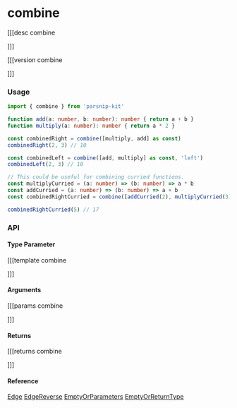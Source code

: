 # combine
[[[desc combine

]]]

[[[version combine
  
]]]
### Usage

```typescript
import { combine } from 'parsnip-kit'

function add(a: number, b: number): number { return a + b }
function multiply(a: number): number { return a * 2 }

const combinedRight = combine([multiply, add] as const)
combinedRight(2, 3) // 10

const combinedLeft = combine([add, multiply] as const, 'left')
combinedLeft(2, 3) // 10

// This could be useful for combining curried functions.
const multiplyCurried = (a: number) => (b: number) => a * b
const addCurried = (a: number) => (b: number) => a + b
const combinedRightCurried = combine([addCurried(2), multiplyCurried(3)] as const)

combinedRightCurried(5) // 17
```


### API

#### Type Parameter

[[[template combine

]]]

#### Arguments

[[[params combine

]]]

#### Returns

[[[returns combine

]]]

#### Reference

[Edge](../common/types#edge) [EdgeReverse](../common/types#edgereverse) [EmptyOrParameters](../common/types#emptyorparameters) [EmptyOrReturnType](../common/types#emptyorreturntype)